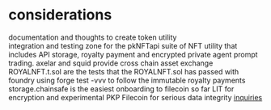 # considerations
documentation and thoughts to create token utility<br />
integration and testing zone for the pkNFTapi suite of NFT utility that includes API storage, royalty payment and encrypted private agent prompt trading. axelar and squid provide cross chain asset exchange<br />
ROYALNFT.t.sol are the tests that the ROYALNFT.sol has passed with foundry using forge test -vvv to follow the immutable royalty payments
storage.chainsafe is the easiest onboarding to filecoin so far
LIT for encryption and experimental PKP
Filecoin for serious data integrity
<a href="https://github.com/orgs/pkNFTapi/discussions/1">inquiries</a>

